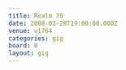 ```yaml
---
title: Realm 79
date: 2008-03-28T19:00:00.000Z
venue: v1764
categories: gig
board: 8
layout: gig
---
```

